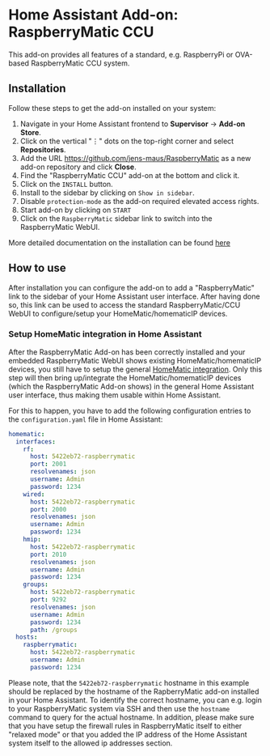 # Home Assistant Add-on: RaspberryMatic CCU

This add-on provides all features of a standard, e.g. RaspberryPi or OVA-based
RaspberryMatic CCU system.

## Installation

Follow these steps to get the add-on installed on your system:

1. Navigate in your Home Assistant frontend to **Supervisor** -> **Add-on Store**.
2. Click on the vertical "⋮" dots on the top-right corner and select **Repositories**.
3. Add the URL <https://github.com/jens-maus/RaspberryMatic> as a new add-on repository and click **Close**.
4. Find the "RaspberryMatic CCU" add-on at the bottom and click it.
5. Click on the `INSTALL` button.
6. Install to the sidebar by clicking on `Show in sidebar`.
7. Disable `protection-mode` as the add-on required elevated access rights.
8. Start add-on by clicking on `START`
9. Click on the `RaspberryMatic` sidebar link to switch into the RaspberryMatic WebUI.

More detailed documentation on the installation can be found [here](https://github.com/jens-maus/RaspberryMatic/wiki/Installation-HomeAssistant)

## How to use

After installation you can configure the add-on to add a "RaspberryMatic" link
to the sidebar of your Home Assistant user interface. After having done so, this link can
be used to access the standard RaspberryMatic/CCU WebUI to configure/setup your
HomeMatic/homematicIP devices.

### Setup HomeMatic integration in Home Assistant

After the RaspberryMatic Add-on has been correctly installed and your embedded RaspberryMatic WebUI shows existing HomeMatic/homematicIP devices, you still have to setup the general [HomeMatic integration](https://www.home-assistant.io/integrations/homematic/). Only this step will then bring up/integrate the HomeMatic/homematicIP devices (which the RaspberryMatic Add-on shows) in the general Home Assistant user interface, thus making them usable within Home Assistant.

For this to happen, you have to add the following configuration entries to the `configuration.yaml` file in Home Assistant:

```yaml
homematic:
  interfaces:
    rf:
      host: 5422eb72-raspberrymatic
      port: 2001
      resolvenames: json
      username: Admin
      password: 1234
    wired:
      host: 5422eb72-raspberrymatic
      port: 2000
      resolvenames: json
      username: Admin
      password: 1234
    hmip:
      host: 5422eb72-raspberrymatic
      port: 2010
      resolvenames: json
      username: Admin
      password: 1234
    groups:
      host: 5422eb72-raspberrymatic
      port: 9292
      resolvenames: json
      username: Admin
      password: 1234
      path: /groups
  hosts:
    raspberrymatic:
      host: 5422eb72-raspberrymatic
      username: Admin
      password: 1234
 ```

Please note, that the `5422eb72-raspberrymatic` hostname in this example should be replaced by the hostname of the RapberryMatic add-on installed in your Home Assistant. To identify the correct hostname, you can e.g. login to your RaspberryMatic system via SSH and then use the `hostname` command to query for the actual hostname. In addition, please make sure that you have setup the firewall rules in RaspberryMatic itself to either "relaxed mode" or that you added the IP address of the Home Assistant system itself to the allowed ip addresses section.
